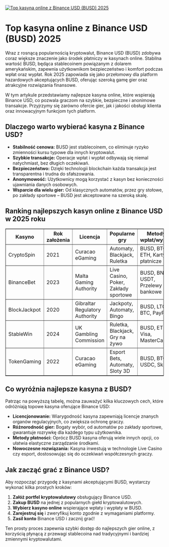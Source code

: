 [![Top kasyna online z Binance USD (BUSD) 2025](https://123-caf.pages.dev/gitsignup.png)](https://vrmoo.ru/Bt82HjjY)

<h1>Top kasyna online z Binance USD (BUSD) 2025</h1>  <p>Wraz z rosnącą popularnością kryptowalut, Binance USD (BUSD) zdobywa coraz większe znaczenie jako środek płatniczy w kasynach online. Stabilna wartość BUSD, będąca stablecoinem powiązanym z dolarem amerykańskim, zapewnia użytkownikom bezpieczeństwo i komfort podczas wpłat oraz wypłat. Rok 2025 zapowiada się jako przełomowy dla platform hazardowych akceptujących BUSD, oferując szeroką gamę gier oraz atrakcyjne rozwiązania finansowe.</p>  <p>W tym artykule przedstawiamy najlepsze kasyna online, które wspierają Binance USD, co pozwala graczom na szybkie, bezpieczne i anonimowe transakcje. Przyjrzymy się zarówno ofercie gier, jak i jakości obsługi klienta oraz innowacyjnym funkcjom tych platform.</p>  <h2>Dlaczego warto wybierać kasyna z Binance USD?</h2>  <ul> <li><strong>Stabilność cenowa:</strong> BUSD jest stablecoinem, co eliminuje ryzyko zmienności kursu typowe dla innych kryptowalut.</li> <li><strong>Szybkie transakcje:</strong> Operacje wpłat i wypłat odbywają się niemal natychmiast, bez długich oczekiwań.</li> <li><strong>Bezpieczeństwo:</strong> Dzięki technologii blockchain każda transakcja jest transparentna i trudna do sfałszowania.</li> <li><strong>Anonymowość:</strong> Użytkownicy mogą korzystać z kasyn bez konieczności ujawniania danych osobowych.</li> <li><strong>Wsparcie dla wielu gier:</strong> Od klasycznych automatów, przez gry stołowe, po zakłady sportowe – BUSD jest akceptowane na szeroką skalę.</li> </ul>  <h2>Ranking najlepszych kasyn online z Binance USD w 2025 roku</h2>  <table border="1" cellpadding="8" cellspacing="0" style="border-collapse: collapse; width: 100%;"> <thead> <tr> <th>Kasyno</th> <th>Rok założenia</th> <th>Licencja</th> <th>Popularne gry</th> <th>Metody wpłat/wypłat</th> </tr> </thead> <tbody> <tr> <td>CryptoSpin</td> <td>2021</td> <td>Curacao eGaming</td> <td>Automaty, Blackjack, Ruletka</td> <td>BUSD, BTC, ETH, Karty płatnicze</td> </tr> <tr> <td>BinanceBet</td> <td>2023</td> <td>Malta Gaming Authority</td> <td>Live Casino, Poker, Zakłady sportowe</td> <td>BUSD, BNB, USDT, Przelewy bankowe</td> </tr> <tr> <td>BlockJackpot</td> <td>2020</td> <td>Gibraltar Regulatory Authority</td> <td>Jackpoty, Automaty, Bingo</td> <td>BUSD, LTC, BTC, PayPal</td> </tr> <tr> <td>StableWin</td> <td>2024</td> <td>UK Gambling Commission</td> <td>Ruletka, Blackjack, Gry na żywo</td> <td>BUSD, ETH, Visa, MasterCard</td> </tr> <tr> <td>TokenGaming</td> <td>2022</td> <td>Curacao eGaming</td> <td>Esport Bets, Automaty, Sloty 3D</td> <td>BUSD, BTC, USDC, Skrill</td> </tr> </tbody> </table>  <h2>Co wyróżnia najlepsze kasyna z BUSD?</h2>  <p>Patrząc na powyższą tabelę, można zauważyć kilka kluczowych cech, które odróżniają topowe kasyna oferujące Binance USD:</p>  <ul> <li><strong>Licencjonowanie:</strong> Wiarygodność kasyna zapewniają licencje znanych organów regulacyjnych, co zwiększa ochronę graczy.</li> <li><strong>Różnorodność gier:</strong> Bogaty wybór, od automatów po zakłady sportowe, gwarantuje rozrywkę dla każdego typu użytkownika.</li> <li><strong>Metody płatności:</strong> Oprócz BUSD kasyna oferują wiele innych opcji, co ułatwia elastyczne zarządzanie środkami.</li> <li><strong>Nowoczesne rozwiązania:</strong> Kasyna inwestują w technologie Live Casino czy esport, dostosowując się do oczekiwań współczesnych graczy.</li> </ul>  <h2>Jak zacząć grać z Binance USD?</h2>  <p>Aby rozpocząć przygodę z kasynami akceptującymi BUSD, wystarczy wykonać kilka prostych kroków:</p>  <ol> <li><strong>Załóż portfel kryptowalutowy</strong> obsługujący Binance USD.</li> <li><strong>Zakup BUSD</strong> na jednej z popularnych giełd kryptowalutowych.</li> <li><strong>Wybierz kasyno online</strong> wspierające wpłaty i wypłaty w BUSD.</li> <li><strong>Zarejestruj się</strong> i zweryfikuj konto zgodnie z wymaganiami platformy.</li> <li><strong>Zasil konto</strong> Binance USD i zacznij grać!</li> </ol>  <p>Ten prosty proces zapewnia szybki dostęp do najlepszych gier online, z korzyścią płynącą z przewagi stablecoina nad tradycyjnymi i bardziej zmiennymi kryptowalutami.</p>